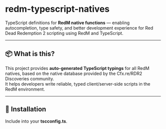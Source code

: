 # redm-typescript-natives

TypeScript definitions for **RedM native functions** — enabling autocompletion, type safety, and better development experience for Red Dead Redemption 2 scripting using RedM and TypeScript.

---

## 📦 What is this?

This project provides **auto-generated TypeScript typings** for all RedM natives, based on the native database provided by the Cfx.re/RDR2 Discoveries community.  
It helps developers write reliable, typed client/server-side scripts in the RedM environment.

---

## 🚀 Installation

Include into your **tscconfig.ts**.
